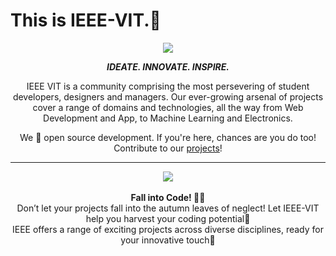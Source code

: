 
# This is IEEE-VIT.🚀



<p align="center">
  <img src="https://github.com/IEEE-VIT/.github/blob/main/profile/IEEE%20Space.png">
</p>

<p align="center">
<b><i>IDEATE. INNOVATE. INSPIRE.</i></b>
</p>

<p align="center">
IEEE VIT is a community comprising the most persevering of student developers, designers and managers. Our ever-growing arsenal of projects cover a range of domains and technologies, all the way from Web Development and App, to Machine Learning and Electronics. 
</p>
<p align="center">
We 💙 open source development. If you're here, chances are you do too! Contribute to our <a href="https://github.com/orgs/IEEE-VIT/repositories">projects</a>!
</p>

-----------------------------------------------------------------
<div align="center"><div align="center">
  <img src ="https://github.com/raptor7197/.github/blob/main/profile/bsod.jpg">
  <br>
  <br>
  <b>Fall into Code! 🍂✨</b> 
  <br>Don’t let your projects fall into the autumn leaves of neglect! Let IEEE-VIT help you harvest your coding potential🍁
  <br>IEEE offers a range of exciting projects across diverse disciplines, ready for your innovative touch<a href="https://www.youtube.com/watch?v=Eo-KmOd3i7s" style="text-decoration:none" target="_blank">🥳</a>
</div>  
